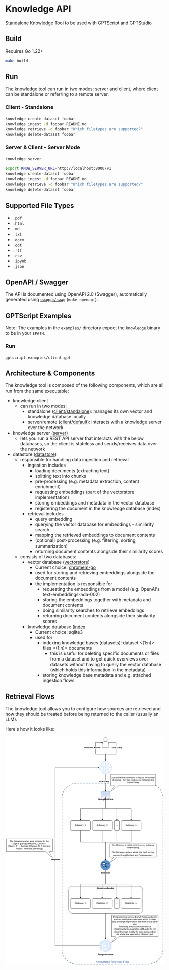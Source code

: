 # Knowledge API

Standalone Knowledge Tool to be used with GPTScript and GPTStudio

## Build

Requires Go 1.22+

```bash
make build
```

## Run

The knowledge tool can run in two modes: server and client, where client can be standalone or referring to a remote server.


### Client - Standalone

```bash
knowledge create-dataset foobar
knowledge ingest -d foobar README.md
knowledge retrieve -d foobar "Which filetypes are supported?"
knowledge delete-dataset foobar
```

### Server & Client - Server Mode

```bash
knowledge server
```

```bash
export KNOW_SERVER_URL=http://localhost:8000/v1
knowledge create-dataset foobar
knowledge ingest -d foobar README.md
knowledge retrieve -d foobar "Which filetypes are supported?"
knowledge delete-dataset foobar
```

## Supported File Types

- `.pdf`
- `.html`
- `.md`
- `.txt`
- `.docx`
- `.odt`
- `.rtf`
- `.csv`
- `.ipynb`
- `.json`

## OpenAPI / Swagger

The API is documented using OpenAPI 2.0 (Swagger), automatically generated using [`swaggo/swag`](https://github.com/swaggo/swag) (`make openapi`).

## GPTScript Examples

Note: The examples in the `examples/` directory expect the `knowledge` binary to be in your `$PATH`.

### Run

```bash
gptscript examples/client.gpt
```

## Architecture & Components

The knowledge tool is composed of the following components, which are all run from the same executable:

- knowledge client
  - can run in two modes:
    - standalone ([client/standalone](./pkg/client/standalone.go)): manages its own vector and knowledge database locally
    - server/remote ([client/default](./pkg/client/default.go)): interacts with a knowledge server over the network
- knowledge server ([server](./pkg/server))
  - lets you run a REST API server that interacts with the below databases, so the client is stateless and sends/receives data over the network
- datastore ([datastore](./pkg/datastore/datastore.go))
  - responsible for handling data ingestion and retrieval
    - ingestion includes
      - loading documents (extracting text)
      - splitting text into chunks
      - pre-processing (e.g. metadata extraction, content enrichment)
      - requesting embeddings (part of the vectorstore implementation)
      - storing embeddings and metadata in the vector database
      - registering the document in the knowledge database (index)
    - retrieval includes
      - query embedding
      - querying the vector database for embeddings - similarity search
      - mapping the retrieved embeddings to document contents
      - (optional) post-processing (e.g. filtering, sorting, summarization)
      - returning document contents alongside their similarity scores
  - consists of two databases:
    - vector database ([vectorstore](./pkg/vectorstore/vectorstores.go))
      - Current choice: [chromem-go](https://github.com/philippgille/chromem-go)
      - used for storing and retrieving embeddings alongside the document contents
      - the implementation is responsible for
        - requesting the embeddings from a model (e.g. OpenAI's text-embeddings-ada-002)
        - storing the embeddings together with metadata and document contents
        - doing similarity searches to retrieve embeddings
        - returning document contents alongside their similarity scores
    - knowledge database ([index](./pkg/index/db.go)
      - Current choice: sqlite3
      - used for
        - indexing knowledge bases (datasets): dataset <(1:n)> files <(1:n)> documents
          - this is useful for deleting specific documents or files from a dataset and to get quick overviews over datasets without having to query the vector database (which holds this information in the metadata)
        - storing knowledge base metadata and e.g. attached ingestion flows

## Retrieval Flows

The knowledge tool allows you to configure how sources are retrieved and how they should be treated before being returned to the caller (usually an LLM).

Here's how it looks like:

![Retrieval Flows](./docs/static/img/retrieval_flows.png)
